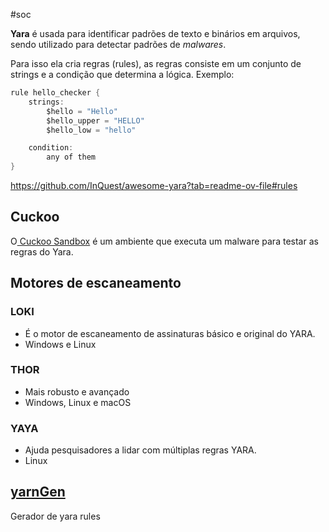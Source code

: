 #soc 

**Yara** é usada para identificar padrões de texto e binários em arquivos, sendo utilizado para detectar padrões de *malwares*.

Para isso ela cria regras (rules), as regras consiste em um conjunto de strings e a condição que determina a lógica. Exemplo:

```C
rule hello_checker {
	strings:
		$hello = "Hello"
		$hello_upper = "HELLO"
		$hello_low = "hello"

	condition:
		any of them
}
```

https://github.com/InQuest/awesome-yara?tab=readme-ov-file#rules
## Cuckoo

O[ Cuckoo Sandbox](https://cuckoosandbox.org/) é um ambiente que executa um malware para testar as regras do Yara.

## Motores de escaneamento

### LOKI

- É o motor de escaneamento de assinaturas básico e original do YARA.
- Windows e Linux

### THOR

- Mais robusto e avançado
- Windows, Linux e macOS

### YAYA

- Ajuda pesquisadores a lidar com múltiplas regras YARA.
- Linux

## [yarnGen](https://github.com/Neo23x0/yarGen)

Gerador de yara rules